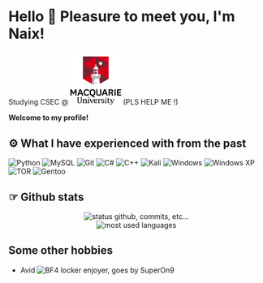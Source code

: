 # <p> Hello 👋 Pleasure to meet you, I'm Naix! </p>

Studying CSEC @ <img alt="status github, commits, etc..." width="100px" src="Img/MQ.png"/> (PLS HELP ME !)

**Welcome to my profile!**

## ⚙️ What I have experienced with from the past
![Python](https://img.shields.io/badge/-Python-blue?&style=for-the-badge&logo=python&logoColor=white)
![MySQL](https://img.shields.io/badge/-MySQL-blue?&style=for-the-badge&logo=mysql&logoColor=white&color=3280ad)
![Git](https://img.shields.io/badge/-Git-orange?&style=for-the-badge&logo=git&logoColor=white)
![C#](https://img.shields.io/badge/-C%23-purple?&style=for-the-badge&logo=c-sharp&logoColor=white)
![C++](https://img.shields.io/badge/c++-%2300599C.svg?style=for-the-badge&logo=c%2B%2B&logoColor=white)
![Kali](https://img.shields.io/badge/Kali-268BEE?style=for-the-badge&logo=kalilinux&logoColor=white)
![Windows](https://img.shields.io/badge/Windows-0078D6?style=for-the-badge&logo=windows&logoColor=white)
![Windows XP](https://img.shields.io/badge/Windows%20xp-003399?style=for-the-badge&logo=windowsxp&logoColor=white)
![TOR](https://img.shields.io/badge/tor-%237E4798.svg?style=for-the-badge&logo=tor-project&logoColor=white)
![Gentoo](https://img.shields.io/badge/-Gentoo-purple?&style=for-the-badge&logo=linux&logoColor=white)

## ☞ Github stats
<p align="center">
    <img alt="status github, commits, etc..." width="500px" src="https://github-readme-stats.vercel.app/api?username=GhostNaix&count_private=true&show_icons=true&custom_title=Github&theme=algolia&bg_color=0,000000,130F40&layout=compact&border_radius=8"/>
    <br>
    <img alt="most used languages" width="500px" src="https://github-readme-stats.vercel.app/api/top-langs/?username=GhostNaix&count_private=true&theme=algolia&bg_color=0,000000,130F40&layout=compact&border_radius=8"/>
</p>

## Some other hobbies
- Avid ![BF4](https://img.shields.io/badge/-BF4-orange?&style=for-the-badge) locker enjoyer, goes by SuperOn9

